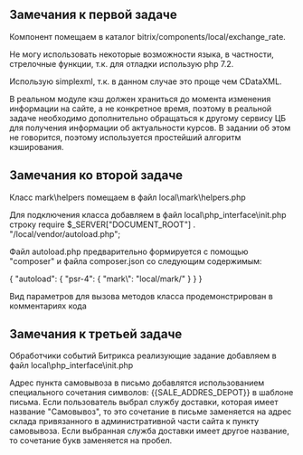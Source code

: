 Замечания к первой задаче
------------------------------
Компонент помещаем в каталог bitrix/components/local/exchange_rate.

Не могу использовать некоторые возможности языка, в частности, стрелочные функции, т.к. для отладки использую php 7.2.

Использую simplexml, т.к. в данном случае это проще чем CDataXML.

В реальном модуле кэш должен храниться до момента изменения информации на сайте, а не конкретное время, поэтому в реальной задаче необходимо дополнительно обращаться к другому сервису ЦБ для получения информации об актуальности курсов. В задании об этом не говорится, поэтому используется простейший алгоритм кэширования.

Замечания ко второй задаче
-------------------------------
Класс mark\helpers помещаем в файл local\mark\helpers.php

Для подключения класса добавляем в файл local\php_interface\init.php
строку require $_SERVER["DOCUMENT_ROOT"] . "/local/vendor/autoload.php";

Файл autoload.php предварительно формируется с помощью "composer" и файла composer.json со следующим содержимым:

{ "autoload": { "psr-4": { "mark\\": "local/mark/" } } }

Вид параметров для вызова методов класса продемонстрирован в комментариях кода

Замечания к третьей задаче
------------------------------
Обработчики событий Битрикса реализующие задание добавляем в файл local\php_interface\init.php

Адрес пункта самовывоза в письмо добавлятся использованием специального сочетания символов:   {{SALE_ADDRES_DEPOT}} в шаблоне письма.
Если пользователь выбрал службу доставки, которая имеет название "Самовывоз", то это сочетание в письме заменяется на адрес склада привязанного в административной части сайта к пункту самовывоза.
Если выбранная служба доставки имеет другое название, то сочетание букв заменяется на пробел.
